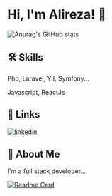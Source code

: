 # Hi, I'm Alireza! 👋

![Anurag's GitHub stats](https://github-readme-stats.vercel.app/api?username=anuraghazra&show_icons=true&theme=dracula)

## 🛠 Skills
Php, Laravel, YII, Symfony...

Javascript, ReactJs

## 🔗 Links
[![linkedin](https://img.shields.io/badge/linkedin-0A66C2?style=for-the-badge&logo=linkedin&logoColor=white)](https://www.linkedin.com/in/alireza-mirfakhraei-a60b89216)


## 🚀 About Me
I'm a full stack developer...




[![Readme Card](https://github-readme-stats.vercel.app/api/pin/?username=anuraghazra&repo=github-readme-stats)](https://github.com/anuraghazra/github-readme-stats)
